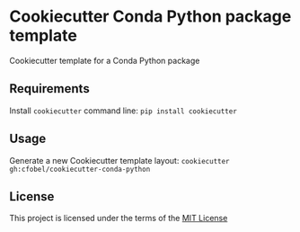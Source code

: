 Cookiecutter Conda Python package template
==========================================

Cookiecutter template for a Conda Python package

Requirements
------------
Install `cookiecutter` command line: `pip install cookiecutter`    

Usage
-----
Generate a new Cookiecutter template layout: `cookiecutter gh:cfobel/cookiecutter-conda-python`    

License
-------
This project is licensed under the terms of the [MIT License](/LICENSE)

